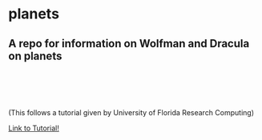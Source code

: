 # planets

**A repo for information on Wolfman and Dracula on planets
<br>
<br>
</br>
</br>**
---
(This follows a tutorial given by University of Florida Research Computing)

[Link to Tutorial!](https://github.com/UFResearchComputing/git-training)
